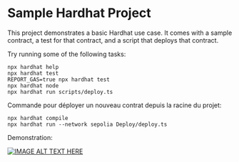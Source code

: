 # Sample Hardhat Project

This project demonstrates a basic Hardhat use case. It comes with a sample contract, a test for that contract, and a script that deploys that contract.

Try running some of the following tasks:

```shell
npx hardhat help
npx hardhat test
REPORT_GAS=true npx hardhat test
npx hardhat node
npx hardhat run scripts/deploy.ts
```

Commande pour déployer un nouveau contrat depuis la racine du projet: 

```shell
npx hardhat compile
npx hardhat run --network sepolia Deploy/deploy.ts
```

Demonstration:

[![IMAGE ALT TEXT HERE](https://img.youtube.com/vi/5WQ6H-Ys890/0.jpg)](https://www.youtube.com/watch?v=5WQ6H-Ys890)
